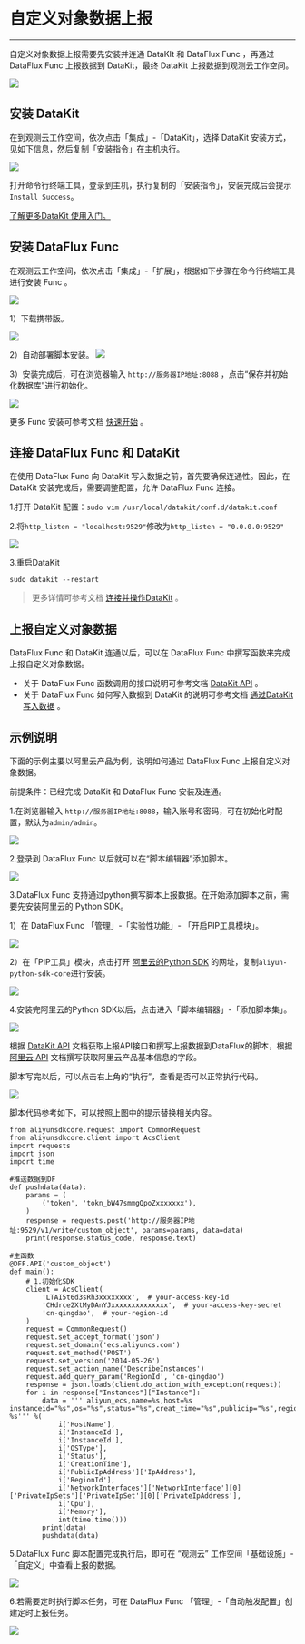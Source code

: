 # 自定义对象数据上报
---


自定义对象数据上报需要先安装并连通 DataKIt 和 DataFlux Func ，再通过 DataFlux Func 上报数据到 DataKit，最终 DataKit 上报数据到观测云工作空间。

![](../img/自定义对象.png)

## 安装 DataKit

在到观测云工作空间，依次点击「集成」-「DataKit」，选择 DataKit 安装方式，见如下信息，然后复制「安装指令」在主机执行。

![](../img/1.datakit_install.png)

打开命令行终端工具，登录到主机，执行复制的「安装指令」，安装完成后会提示`Install Success`。

[了解更多DataKit 使用入门。](../../datakit/datakit-service-how-to.md)

## 安装 DataFlux Func

在观测云工作空间，依次点击「集成」-「扩展」，根据如下步骤在命令行终端工具进行安装 Func 。

![](../img/1.func_install.png)

1）下载携带版。

![](../img/3.object_more_api_function_2.png)

2）自动部署脚本安装。
![](../img/3.object_more_api_function_3.png)

3）安装完成后，可在浏览器输入 `http://服务器IP地址:8088` ，点击“保存并初始化数据库”进行初始化。

![](../img/3.object_more_api_function_1.png)

更多 Func 安装可参考文档 [快速开始](https://func.guance.com/doc/quick-start/) 。

## 连接 DataFlux Func 和 DataKit

在使用 DataFlux Func 向 DataKit 写入数据之前，首先要确保连通性。因此，在 DataKit 安装完成后，需要调整配置，允许 DataFlux Func 连接。

1.打开 DataKit 配置：`sudo vim /usr/local/datakit/conf.d/datakit.conf`

2.将`http_listen = "localhost:9529"`修改为`http_listen = "0.0.0.0:9529"`

![](../img/21.lab_rum_3.png)

3.重启DataKit

```
sudo datakit --restart
```

> 更多详情可参考文档 [连接并操作DataKit](https://func.guance.com/doc/practice-connect-to-datakit/) 。

## 上报自定义对象数据

DataFlux Func 和 DataKit 连通以后，可以在 DataFlux Func 中撰写函数来完成上报自定义对象数据。

- 关于 DataFlux Func 函数调用的接口说明可参考文档 [DataKit API](../../datakit/apis.md) 。
- 关于 DataFlux Func 如何写入数据到 DataKit 的说明可参考文档 [通过DataKit 写入数据](https://func.guance.com/doc/practice-write-data-via-datakit/) 。

## 示例说明

下面的示例主要以阿里云产品为例，说明如何通过 DataFlux Func 上报自定义对象数据。

前提条件：已经完成 DataKit 和 DataFlux Func 安装及连通。

1.在浏览器输入 `http://服务器IP地址:8088`，输入账号和密码，可在初始化时配置，默认为`admin/admin`。

![](../img/3.object_more_api_function_4.png)

2.登录到 DataFlux Func 以后就可以在“脚本编辑器”添加脚本。

![](../img/3.object_more_api_function_5.png)

3.DataFlux Func 支持通过python撰写脚本上报数据。在开始添加脚本之前，需要先安装阿里云的 Python SDK。

1）在 DataFlux Func 「管理」-「实验性功能」- 「开启PIP工具模块」。

![](../img/3.object_more_api_function_6.png)

2）在「PIP工具」模块，点击打开 [阿里云的Python SDK](https://help.aliyun.com/document_detail/53090.html?spm=a2c4g.11186623.6.556.3533694ccdcH5B) 的网址，复制`aliyun-python-sdk-core`进行安装。

![](../img/3.object_more_api_function_8.png)

4.安装完阿里云的Python SDK以后，点击进入「脚本编辑器」-「添加脚本集」。

![](../img/3.object_more_api_function_9.png)

根据 [DataKit API](../../datakit/apis.md) 文档获取上报API接口和撰写上报数据到DataFlux的脚本，根据 [阿里云 API](https://next.api.aliyun.com/product/Ecs) 文档撰写获取阿里云产品基本信息的字段。

脚本写完以后，可以点击右上角的“执行”，查看是否可以正常执行代码。

![](../img/3.object_more_api_function_10.1.png)

脚本代码参考如下，可以按照上图中的提示替换相关内容。

```
from aliyunsdkcore.request import CommonRequest
from aliyunsdkcore.client import AcsClient
import requests
import json
import time

#推送数据到DF
def pushdata(data):
    params = (
        ('token', 'tokn_bW47smmgQpoZxxxxxxx'),
    )
    response = requests.post('http://服务器IP地址:9529/v1/write/custom_object', params=params, data=data)
    print(response.status_code, response.text)

#主函数
@DFF.API('custom_object')
def main():
    # 1.初始化SDK
    client = AcsClient(
        'LTAI5t6d3sRh3xxxxxxxx',  # your-access-key-id
        'CHdrce2XtMyDAnYJxxxxxxxxxxxxxx',  # your-access-key-secret
        'cn-qingdao',  # your-region-id
    )
    request = CommonRequest()
    request.set_accept_format('json')
    request.set_domain('ecs.aliyuncs.com')
    request.set_method('POST')
    request.set_version('2014-05-26')
    request.set_action_name('DescribeInstances')
    request.add_query_param('RegionId', 'cn-qingdao')
    response = json.loads(client.do_action_with_exception(request))
    for i in response["Instances"]["Instance"]:
        data = ''' aliyun_ecs,name=%s,host=%s instanceid="%s",os="%s",status="%s",creat_time="%s",publicip="%s",regionid="%s",privateip="%s",cpu=%s,memory=%s %s''' %(
            i['HostName'], 
            i['InstanceId'], 
            i['InstanceId'], 
            i['OSType'],
            i['Status'], 
            i['CreationTime'], 
            i['PublicIpAddress']['IpAddress'],
            i['RegionId'], 
            i['NetworkInterfaces']['NetworkInterface'][0]['PrivateIpSets']['PrivateIpSet'][0]['PrivateIpAddress'],
            i['Cpu'],
            i['Memory'], 
            int(time.time()))
        print(data)
        pushdata(data)
```

5.DataFlux Func 脚本配置完成执行后，即可在 “观测云” 工作空间「基础设施」-「自定义」中查看上报的数据。

![](../img/3.object_more_api_function_11.png)

6.若需要定时执行脚本任务，可在 DataFlux Func 「管理」-「自动触发配置」创建定时上报任务。

![](../img/3.object_more_api_function_12.png)
